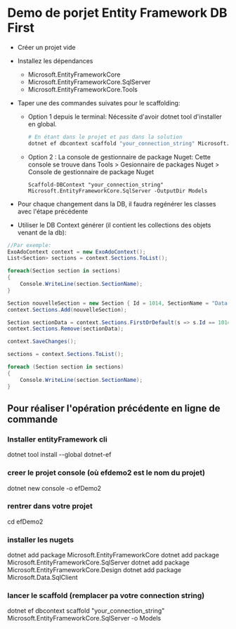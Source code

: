 # Demo de porjet Entity Framework DB First

- Créer un projet vide
- Installez les dépendances
    - Microsoft.EntityFrameworkCore 
    - Microsoft.EntityFrameworkCore.SqlServer
    - Microsoft.EntityFrameworkCore.Tools
- Taper une des commandes suivates pour le scaffolding:
    - Option 1 depuis le terminal:
        Nécessite d'avoir dotnet tool d'installer en global.


        ``` bash
        # En étant dans le projet et pas dans la solution
        dotnet ef dbcontext scaffold "your_connection_string" Microsoft.EntityFrameworkCore.SqlServer -o Models
        ```
    - Option 2 : La console de gestionnaire de package Nuget:
        Cette console se trouve dans Tools > Gesionnaire de packages Nuget > Console de gestionnaire de package Nuget

        ``` Gestionnaire de Package
        Scaffold-DBContext "your_connection_string" Microsoft.EntityFrameworkCore.SqlServer -OutputDir Models 
        ```
- Pour chaque changement dans la DB, il faudra regénérer les classes avec l'étape précédente

- Utiliser le DB Context générer (il contient les collections des objets venant de la db):
```C#
//Par exemple:
ExoAdoContext context = new ExoAdoContext();
List<Section> sections = context.Sections.ToList();

foreach(Section section in sections)
{
    Console.WriteLine(section.SectionName);
}

Section nouvelleSection = new Section { Id = 1014, SectionName = "Data Analyse" };
context.Sections.Add(nouvelleSection);

Section sectionData = context.Sections.FirstOrDefault(s => s.Id == 1014);
context.Sections.Remove(sectionData);

context.SaveChanges();

sections = context.Sections.ToList();

foreach (Section section in sections)
{
    Console.WriteLine(section.SectionName);
}
```

## Pour réaliser l'opération précédente en ligne de commande
### Installer entityFramework cli
dotnet tool install --global dotnet-ef
### creer le projet console (où efdemo2 est le nom du projet)
dotnet new console -o efDemo2
### rentrer dans votre projet 
cd efDemo2
### installer les nugets
dotnet add package Microsoft.EntityFrameworkCore
dotnet add package Microsoft.EntityFrameworkCore.SqlServer
dotnet add package Microsoft.EntityFrameworkCore.Design
dotnet add package Microsoft.Data.SqlClient
### lancer le scaffold (remplacer pa votre connection string)
dotnet ef dbcontext scaffold "your_connection_string" Microsoft.EntityFrameworkCore.SqlServer -o Models

 